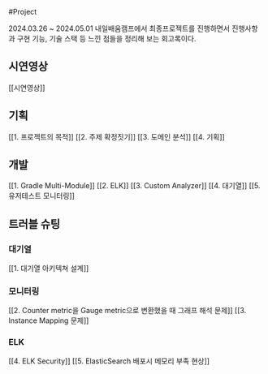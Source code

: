 #Project 

2024.03.26 ~ 2024.05.01 내일배움캠프에서 최종프로젝트를 진행하면서 진행사항과 구현 기능, 기술 스택 등 느낀 점들을 정리해 보는 회고록이다.

## 시연영상
[[시연영상]]
## 기획
[[1. 프로젝트의 목적]]
[[2. 주제 확정짓기]]
[[3. 도메인 분석]]
[[4. 기획]]
## 개발
[[1. Gradle Multi-Module]]
[[2. ELK]]
[[3. Custom Analyzer]]
[[4. 대기열]]
[[5. 유저테스트 모니터링]]
## 트러블 슈팅
### 대기열
[[1. 대기열 아키텍쳐 설계]]
### 모니터링
[[2. Counter metric을 Gauge metric으로 변환했을 때 그래프 해석 문제]]
[[3. Instance Mapping 문제]]
### ELK
[[4. ELK Security]]
[[5. ElasticSearch 배포시 메모리 부족 현상]]





